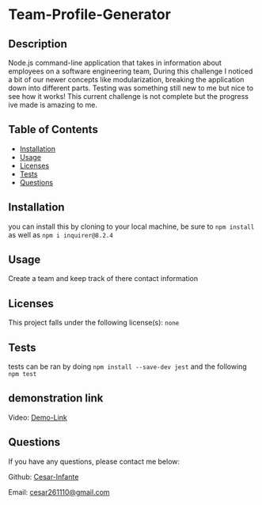 # Team-Profile-Generator



## Description
Node.js command-line application that takes in information about employees on
a software engineering team, During this challenge I noticed a bit of our newer concepts like
modularization, breaking the application down into different parts. Testing was something still 
new to me but nice to see how it works! This current challenge is not complete but the progress ive made 
is amazing to me.

## Table of Contents
* [Installation](#installation)
* [Usage](#usage)
* [Licenses](#licenses)
* [Tests](#tests)
* [Questions](#questions)

## Installation
you can install this by cloning to your local machine, be sure to `npm install` as well as `npm i inquirer@8.2.4`

## Usage
Create a team and keep track of there contact information

## Licenses
This project falls under the following license(s): 
`none`

## Tests
tests can be ran by doing `npm install --save-dev jest` and the following `npm test`

## demonstration link
Video: [Demo-Link](https://drive.google.com/file/d/1FtnfC1Nd_CPdFc7LlsVU_Q8A6zm3SHwF/view)
## Questions
If you have any questions, please contact me below: 


Github: [Cesar-Infante](https://github.com/Cesar-Infante) 

Email: cesar261110@gmail.com